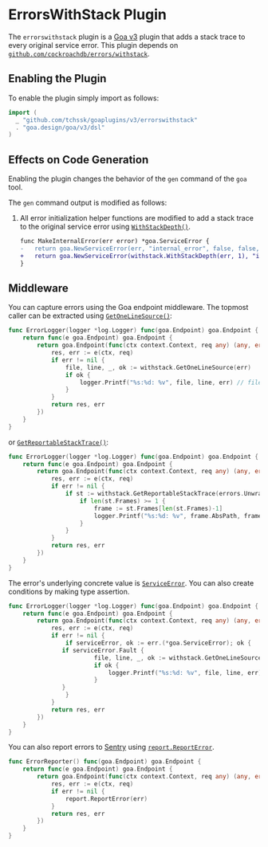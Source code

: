 # ErrorsWithStack Plugin

The `errorswithstack` plugin is a [Goa v3](https://github.com/goadesign/goa/tree/v3) plugin
that adds a stack trace to every original service error.
This plugin depends on [`github.com/cockroachdb/errors/withstack`](github.com/cockroachdb/errors/withstack).

## Enabling the Plugin

To enable the plugin simply import as follows:

```go
import (
  _ "github.com/tchssk/goaplugins/v3/errorswithstack"
  . "goa.design/goa/v3/dsl"
)
```

## Effects on Code Generation

Enabling the plugin changes the behavior of the `gen` command of the `goa` tool.

The `gen` command output is modified as follows:

1. All error initialization helper functions are modified to add a stack trace to the original service error using [`WithStackDepth()`](https://pkg.go.dev/github.com/cockroachdb/errors/withstack#WithStackDepth).

    ```diff
    func MakeInternalError(err error) *goa.ServiceError {
    -	return goa.NewServiceError(err, "internal_error", false, false, true)
    +	return goa.NewServiceError(withstack.WithStackDepth(err, 1), "internal_error", false, false, true)
    }
    ```

## Middleware

You can capture errors using the Goa endpoint middleware. The topmost caller can be extracted using [`GetOneLineSource()`](https://pkg.go.dev/github.com/cockroachdb/errors/withstack#GetOneLineSource):

```go
func ErrorLogger(logger *log.Logger) func(goa.Endpoint) goa.Endpoint {
	return func(e goa.Endpoint) goa.Endpoint {
		return goa.Endpoint(func(ctx context.Context, req any) (any, error) {
			res, err := e(ctx, req)
			if err != nil {
				file, line, _, ok := withstack.GetOneLineSource(err)
				if ok {
					logger.Printf("%s:%d: %v", file, line, err) // file.go:15 something went wrong
				}
			}
			return res, err
		})
	}
}
```

or [`GetReportableStackTrace()`](https://pkg.go.dev/github.com/cockroachdb/errors/withstack#GetReportableStackTrace):

```go
func ErrorLogger(logger *log.Logger) func(goa.Endpoint) goa.Endpoint {
	return func(e goa.Endpoint) goa.Endpoint {
		return goa.Endpoint(func(ctx context.Context, req any) (any, error) {
			res, err := e(ctx, req)
			if err != nil {
				if st := withstack.GetReportableStackTrace(errors.Unwrap(err)); st != nil {
					if len(st.Frames) >= 1 {
						frame := st.Frames[len(st.Frames)-1]
						logger.Printf("%s:%d: %v", frame.AbsPath, frame.Lineno, err) // /path/to/file.go:15 something went wrong
					}
				}
			}
			return res, err
		})
	}
}
```

The error's underlying concrete value is [`ServiceError`](https://pkg.go.dev/goa.design/goa/v3/pkg#ServiceError). You can also create conditions by making type assertion.

```go
func ErrorLogger(logger *log.Logger) func(goa.Endpoint) goa.Endpoint {
	return func(e goa.Endpoint) goa.Endpoint {
		return goa.Endpoint(func(ctx context.Context, req any) (any, error) {
			res, err := e(ctx, req)
			if err != nil {
				if serviceError, ok := err.(*goa.ServiceError); ok {
               if serviceError.Fault {
						file, line, _, ok := withstack.GetOneLineSource(err)
						if ok {
							logger.Printf("%s:%d: %v", file, line, err) // file.go:15 something went wrong
						}
               }
				}
			}
			return res, err
		})
	}
}
```

You can also report errors to [Sentry](https://sentry.io) using [`report.ReportError`](https://pkg.go.dev/github.com/cockroachdb/errors/report#ReportError).

```go
func ErrorReporter() func(goa.Endpoint) goa.Endpoint {
	return func(e goa.Endpoint) goa.Endpoint {
		return goa.Endpoint(func(ctx context.Context, req any) (any, error) {
			res, err := e(ctx, req)
			if err != nil {
				report.ReportError(err)
			}
			return res, err
		})
	}
}
```
